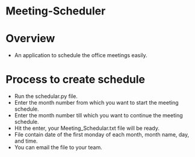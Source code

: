# Meeting-Scheduler

# Overview
* An application to schedule the office meetings easily.

# Process to create schedule
 * Run the schedular.py file.
 * Enter the month number from which you want to start the meeting schedule.
 * Enter the month number till which you want to continue the meeting schedule.
 * Hit the enter, your Meeting_Schedular.txt file will be ready.
 * File contain date of the first monday of each month, month name, day, and time.
 * You can email the file to your team. 
